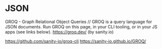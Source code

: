# JSON

GROQ - Graph Relational Object Queries
// GROQ is a query language for JSON documents. Run GROQ on this page, in your CLI tooling, or in your JS apps (see links below).
https://groq.dev/  (by sanity.io)

https://github.com/sanity-io/groq-cli
https://sanity-io.github.io/GROQ/
